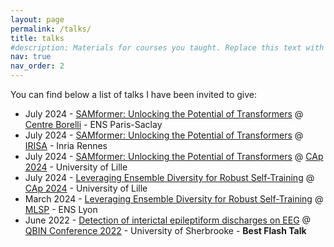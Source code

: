 ```yaml
---
layout: page
permalink: /talks/
title: talks
#description: Materials for courses you taught. Replace this text with your description.
nav: true
nav_order: 2
---
```


You can find below a list of talks I have been invited to give:
- July 2024 - <a href="/assets/pdf/Presentation_ICML_2024_Centre_Borelli_09_07_2024.pdf"> SAMformer: Unlocking the Potential of Transformers</a> @ <a href="https://centreborelli.ens-paris-saclay.fr/en">Centre Borelli</a> - ENS Paris-Saclay
- July 2024 - <a href="/assets/pdf/Presentation_ICML_2024_INRIA_MALT_04_07_2024.pdf"> SAMformer: Unlocking the Potential of Transformers</a> @ <a href="https://www.irisa.fr/en">IRISA</a> - Inria Rennes
- July 2024 - <a href="/assets/pdf/Presentation_ICML_2024_Generic.pdf"> SAMformer: Unlocking the Potential of Transformers</a> @ <a href="https://caprfiap2024.sciencesconf.org/">CAp 2024</a> - University of Lille
- July 2024 - <a href="/assets/pdf/Presentation_AISTATS_2024_generic.pdf"> Leveraging Ensemble Diversity for Robust Self-Training</a> @ <a href="https://caprfiap2024.sciencesconf.org/">CAp 2024</a> - University of Lille
- March 2024 - <a href="/assets/pdf/Presentation_AISTATS_2024_MLSP_ENS_Lyon_05_03_2024.pdf"> Leveraging Ensemble Diversity for Robust Self-Training</a> @ <a href="https://www.ens-lyon.fr/PHYSIQUE/seminars/machine-learning-and-signal-processing">MLSP</a> - ENS Lyon
- June 2022 - <a href="/assets/pdf/Presentation_QBIN_2022.pdf"> Detection of interictal epileptiform discharges on EEG</a> @ <a href="https://event.fourwaves.com/qbinscientificday2022/pages">QBIN Conference 2022</a> - University of Sherbrooke - <b> Best Flash Talk </b> 
